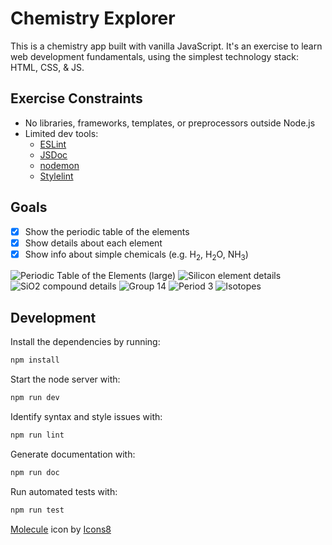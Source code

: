 # Chemistry Explorer

This is a chemistry app built with vanilla JavaScript. It's an exercise to
learn web development fundamentals, using the simplest technology stack: HTML,
CSS, & JS.

## Exercise Constraints
- No libraries, frameworks, templates, or preprocessors outside Node.js
- Limited dev tools:
  - [ESLint](https://www.npmjs.com/package/eslint)
  - [JSDoc](https://www.npmjs.com/package/jsdoc)
  - [nodemon](https://www.npmjs.com/package/nodemon)
  - [Stylelint](https://stylelint.io/)

## Goals
- [x] Show the periodic table of the elements
- [x] Show details about each element
- [x] Show info about simple chemicals (e.g. H<sub>2</sub>, H<sub>2</sub>O, NH<sub>3</sub>)

![Periodic Table of the Elements (large)](screenshots/periodic-table-large.png)
![Silicon element details](screenshots/silicon.png)
![SiO2 compound details](screenshots/SiO2.png)
![Group 14](screenshots/group-14.png)
![Period 3](screenshots/period-3.png)
![Isotopes](screenshots/isotopes.png)

## Development
Install the dependencies by running:
```sh
npm install
```
Start the node server with:
```sh
npm run dev
```
Identify syntax and style issues with:
```sh
npm run lint
```
Generate documentation with:
```sh
npm run doc
```
Run automated tests with:
```sh
npm run test
```

[Molecule](https://icons8.com/icon/C1tk3b2DIflx/molecule) icon by [Icons8](https://icons8.com)
